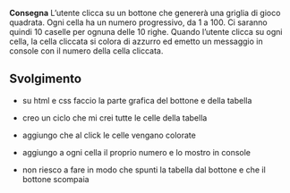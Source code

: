 **Consegna**
L’utente clicca su un bottone che genererà una griglia di gioco quadrata.
Ogni cella ha un numero progressivo, da 1 a 100.
Ci saranno quindi 10 caselle per ognuna delle 10 righe.
Quando l’utente clicca su ogni cella, la cella cliccata si colora di azzurro ed emetto un messaggio in console con il numero della cella cliccata.
## Svolgimento
- su html e css faccio la parte grafica del bottone e della tabella
- creo un ciclo che mi crei tutte le celle della tabella
- aggiungo che al click le celle vengano colorate 
- aggiungo a ogni cella il proprio numero e lo mostro in console




- non riesco a fare in modo che spunti la tabella dal bottone e che il bottone scompaia 
